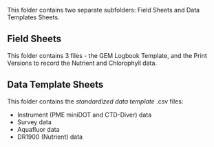 This folder contains two separate subfolders: Field Sheets and Data Templates Sheets.

## Field Sheets 
This folder contains 3 files - the GEM Logbook Template, and the Print Versions to record the Nutrient and Chlorophyll data.

## Data Template Sheets
This folder contains the _standardized data template_ .csv files: 
* Instrument (PME miniDOT and CTD-Diver) data 
* Survey data
* Aquafluor data
* DR1900 (Nutrient) data
